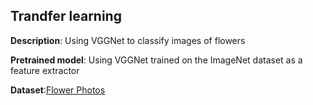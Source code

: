 ## Trandfer learning

**Description**: Using VGGNet to classify images of flowers

**Pretrained model**: Using VGGNet trained on the ImageNet dataset as a feature extractor

**Dataset**:[Flower Photos](https://www.tensorflow.org/tutorials/image_retraining)
